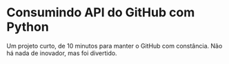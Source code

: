 # Consumindo API do GitHub com Python

Um projeto curto, de 10 minutos para manter o GitHub com constância. Não há nada de inovador, mas foi divertido.

